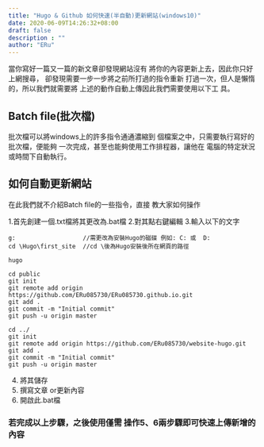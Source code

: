 ```yaml
---
title: "Hugo & Github 如何快速(半自動)更新網站(windows10)"
date: 2020-06-09T14:26:32+08:00
draft: false
description : ""
author: "ERu"
---
```


當你寫好一篇又一篇的新文章卻發現網站沒有
將你的內容更新上去，因此你只好上網搜尋，
卻發現需要一步一步將之前所打過的指令重新
打過一次，但人是懶惰的，所以我們就需要將
上述的動作自動上傳因此我們需要使用以下工
具。

## Batch file(批次檔)

批次檔可以將windows上的許多指令通通濃縮到
個檔案之中，只需要執行寫好的批次檔，便能夠
一次完成，甚至也能夠使用工作排程器，讓他在
電腦的特定狀況或時間下自動執行。

## 如何自動更新網站

在此我們就不介紹Batch file的一些指令，直接
教大家如何操作

1.首先創建一個.txt檔將其更改為.bat檔
2.對其點右鍵編輯
3.輸入以下的文字

	g:                   //需更改為安裝Hugo的磁碟 例如: C: 或  D:
	cd \Hugo\first_site  //cd \後為Hugo安裝後所在網頁的路徑

	hugo

	cd public
	git init
	git remote add origin https://github.com/ERu085730/ERu085730.github.io.git
	git add .
	git commit -m "Initial commit"
	git push -u origin master

	cd ../
	git init
	git remote add origin https://github.com/ERu085730/website-hugo.git
	git add .
	git commit -m "Initial commit"
	git push -u origin master


4. 將其儲存
5. 撰寫文章 or更新內容
6. 開啟此.bat檔

### 若完成以上步驟，之後使用僅需 操作5、6兩步驟即可快速上傳新增的內容